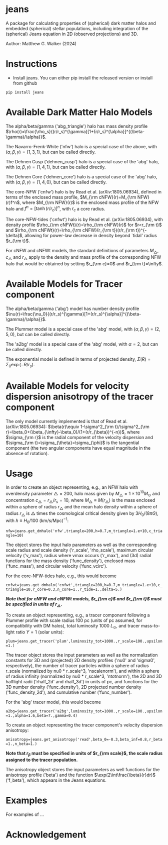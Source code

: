 # jeans

A package for calculating properties of (spherical) dark matter halos and embedded (spherical) stellar populations, including integration of the (spherical) Jeans equation in 2D (observed projections) and 3D.

Author: Matthew G. Walker (2024) 

# Instructions 

* Install jeans. You can either pip install the released version or install from github

```
pip install jeans
```
# Available Dark Matter Halo Models

The alpha/beta/gamma ('abg_triangle') halo has mass density profile $\rho(r)=\frac{\rho_s}{(r/r_s)^{\gamma}[1+(r/r_s)^{\alpha}]^{(\beta-\gamma)/\alpha}}$.

The Navarro-Frenk-White ('nfw') halo is a special case of the above, with $(\alpha,\beta,\gamma)=(1,3,1)$, but can be called directly. 

The Dehnen Cusp ('dehnen_cusp') halo is a special case of the 'abg' halo, with $(\alpha,\beta,\gamma)=(1,4,1)$, but can be called directly.

The Dehnen Core ('dehnen_core') halo is a special case of the 'abg' halo, with $(\alpha,\beta,\gamma)=(1,4,0)$, but can be called directly. 

The core-NFW ('cnfw') halo is by Read et al. (arXiv:1805.06934), defined in terms of the enclosed mass profile, $M_{\rm cNFW}(r)=M_{\rm NFW}(r)f^n$, where $M_{\rm NFW}(r)$ is the enclosed mass profile of the NFW halo and $f^n=[\tanh(r/r_c)]^n$, with $r_c$ a core radius.

The core-NFW-tides ('cnfwt') halo is by Read et al. (arXiv:1805.06934), with density profile $\rho_{\rm cNFWt}(r)=\rho_{\rm cNFW}(r)$ for $r<r_{\rm t}$ and $\rho_{\rm cNFWt}(r)=\rho_{\rm cNFW}(r_{\rm t})(r/r_{\rm t})^{-\delta}$, allowing for power-law decrease in density beyond `tidal' radius $r_{\rm t}$.

For cNFW and cNFWt models, the standard definitions of parameters $M_{\triangle}$, $c_{\triangle}$ and $r_{\triangle}$ apply to the density and mass profile of the corresponding NFW halo that would be obtained by setting $r_{\rm c}=0$ and $r_{\rm t}=\infty$.


# Available Models for Tracer component

The alpha/beta/gamma ('abg') model has number density profile $\nu(r)=\frac{\nu_0}{(r/r_s)^{\gamma}[1+(r/r_s)^{\alpha}]^{(\beta-\gamma)/\alpha}}$.

The Plummer model is a special case of the 'abg' model, with $(\alpha,\beta,\gamma)=(2,5,0)$, but can be called directly.

The 'a2bg' model is a special case of the 'abg' model, with $\alpha=2$, but can be called directly.

The exponential model is defined in terms of projected density, $\Sigma(R)=\Sigma_0\exp(-R/r_s)$.

# Available Models for velocity dispersion anisotropy of the tracer component

The only model currently implemented is that of Read et al. (arXiv:1805.06934): $\beta(r)\equiv 1-\sigma^2_{\rm t}/\sigma^2_{\rm r}=\beta_0+(\beta_{\infty}-\beta_0)/(1+(r/r_{\beta})^{-n})$, where $\sigma_{\rm r}$ is the radial component of the velocity dispersion and $\sigma_{\rm t}=\sigma_{\theta}=\sigma_{\phi}$ is the tangential component (the two angular components have equal magnitude in the absence of rotation).  

# Usage

In order to create an object representing, e.g., an NFW halo with overdensity parameter $\triangle=200$, halo mass given by $M_{\triangle}=1\times 10^{10}M_{\odot}$ and concentration $c_{\triangle}=r_{\triangle}/r_s=10$, where $M_{\triangle}\equiv M(r_{\triangle})$ is the mass enclosed within a sphere of radius $r_{\triangle}$ and the mean halo density within a sphere of radius $r_{\triangle}$ is $\triangle$ times the cosmological critical density given by $3H_0/(8\pi G)$, with $h\equiv H_0/100$ (km/s/Mpc)$^{-1}$:

```nfw=jeans.get_dmhalo('nfw',triangle=200,h=0.7,m_triangle=1.e+10,c_triangle=10)```

The object stores the input halo parameters as well as the corresponding scale radius and scale density ('r_scale', 'rho_scale'), maximum circular velocity ('v_max'), radius where vmax occurs ('r_max'), and (3d) radial functions for the mass density ('func_density'), enclosed mass ('func_mass'), and circular velocity ('func_vcirc').

For the core-NFW-tides halo, e.g., this would become

```cnfwt=jeans.get_dmhalo('cnfwt',triangle=200,h=0.7,m_triangle=1.e+10,c_triangle=10,r_core=0.3,n_core=1.,r_tide=1.,delta=5.)```

***Note that for cNFW and cNFWt models, $r_{\rm c}$ and $r_{\rm t}$ must be specified in units of $r_{\triangle}$.***

To create an object representing, e.g., a tracer component following a Plummer profile with scale radius 100 pc (units of pc assumed, for compatibility with DM halos), total luminosity 1000 $L_{\odot}$, and tracer mass-to-light ratio $\Upsilon=1$ (solar units):

```plum=jeans.get_tracer('plum',luminosity_tot=1000.,r_scale=100.,upsilon=1.)```

The tracer object stores the input parameters as well as the normalization constants for 3D and (projected) 2D density profiles ('nu0' and 'sigma0', respectively), the number of tracer particles within a sphere of radius r_scale (normalized by nu0 * r_scale^3, 'nscalenorm'), and within a sphere of radius infinity (normalized by nu0 * r_scale^3, 'ntotnorm'), the 2D and 3D halflight radii ('rhalf_2d' and rhalf_3d') in units of pc, and functions for the 3D number density ('func_density'), 2D projected number density ('func_density_2d'), and cumulative number ('func_number').

For the 'abg' tracer model, this would become

```a2bg=jeans.get_tracer('a2bg',luminosity_tot=1000.,r_scale=100.,upsilon=1.,alpha=1.6,beta=7.,gamma=0.4)```

To create an object representing the tracer component's velocity dispersion anisotropy:

```anisotropy=jeans.get_anisotropy('read',beta_0=-0.3,beta_inf=0.8,r_beta=1.,n_beta=1.)```

**Note that $r_{\beta}$ must be specified in units of $r_{\rm scale}$, the scale radius assigned to the tracer population.**

The anisotropy object stores the input parameters as well functions for the anisotropy profile ('beta') and the function $\exp(2\int\frac{\beta}{r}dr)$ ('f_beta'), which appears in the Jeans equations.

# Examples 

For examples of ...

# Acknowledgement

